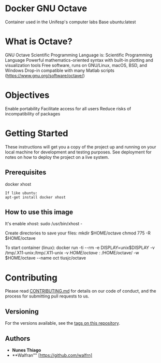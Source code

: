 # Docker GNU Octave 

Container used in the Unifesp's computer labs
Base ubuntu:latest

# What is Octave?

GNU Octave Scientific Programming Language is:
Scientific Programming Language
Powerful mathematics-oriented syntax with built-in plotting and visualization tools
Free software, runs on GNU/Linux, macOS, BSD, and Windows
Drop-in compatible with many Matlab scripts
(https://www.gnu.org/software/octave/)

# Objectives

Enable portability
Facilitate access for all users
Reduce risks of incompatibility of packages 

# Getting Started

These instructions will get you a copy of the project up and running on your local machine for development and testing purposes. 
See deployment for notes on how to deploy the project on a live system.

## Prerequisites

docker
xhost

```
If like ubuntu:
apt-get install docker xhost
```
## How to use this image

It's enable xhost:
sudo /usr/bin/xhost -

Create directories to save your files:
mkdir $HOME/octave
chmod 775 -R $HOME/octave

To start container (linux):
docker run -ti --rm -e DISPLAY=unix$DISPLAY -v /tmp/.X11-unix:/tmp/.X11-unix -v $HOME/octave:/$HOME/octave/ -w $HOME/octave --name oct tiusjc/octave

# Contributing

Please read [CONTRIBUTING.md](https://gist.github.com/PurpleBooth/b24679402957c63ec426) for details on our code of conduct, and the process for submitting pull requests to us.

## Versioning

For the versions available, see the [tags on this repository](https://https://github.com/tiusjc/octave). 

## Authors

* **Nunes Thiago** 
* **Walfran""  [https://github.com/walfrn]

